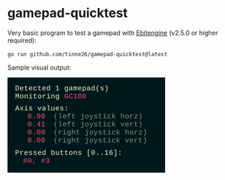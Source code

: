 # gamepad-quicktest

Very basic program to test a gamepad with [Ebitengine](https://github.com/hajimehoshi/ebiten) (v2.5.0 or higher required):
```
go run github.com/tinne26/gamepad-quicktest@latest
```

Sample visual output:

![](https://github.com/tinne26/gamepad-quicktest/blob/main/sample.png?raw=true)
